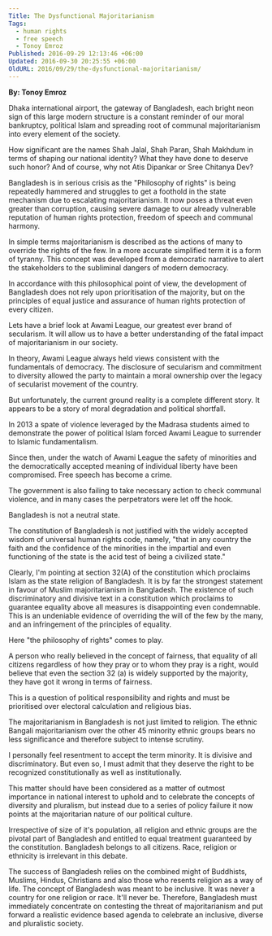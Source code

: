 ```yaml
---
Title: The Dysfunctional Majoritarianism
Tags:
  - human rights
  - free speech
  - Tonoy Emroz
Published: 2016-09-29 12:13:46 +06:00
Updated: 2016-09-30 20:25:55 +06:00
OldURL: 2016/09/29/the-dysfunctional-majoritarianism/
---
```


<strong>By: Tonoy Emroz</strong>

Dhaka international airport, the gateway of Bangladesh, each bright neon sign of this large modern structure is a constant reminder of our moral bankruptcy, political Islam and spreading root of communal majoritarianism into every element of the society.


How significant are the names Shah Jalal, Shah Paran, Shah Makhdum in terms of shaping our national identity? What they have done to deserve such honor? And of course, why not Atis Dipankar or Sree Chitanya Dev?


Bangladesh is in serious crisis as the "Philosophy of rights" is being repeatedly hammered and struggles to get a foothold in the state mechanism due to escalating majoritarianism. It now poses a threat even greater than corruption, causing severe damage to our already vulnerable reputation of human rights protection, freedom of speech and communal harmony.


In simple terms majoritarianism is described as the actions of many to override the rights of the few. In a more accurate simplified term it is a form of tyranny. This concept was developed from a democratic narrative to alert the stakeholders to the subliminal dangers of modern democracy.


In accordance with this philosophical point of view, the development of Bangladesh does not rely upon prioritisation of the majority, but on the principles of equal justice and assurance of human rights protection of every citizen.


Lets have a brief look at Awami League, our greatest ever brand of secularism. It will allow us to have a better understanding of the fatal impact of majoritarianism in our society.


In theory, Awami League always held views consistent with the fundamentals of democracy. The disclosure of secularism and commitment to diversity allowed the party to maintain a moral ownership over the legacy of secularist movement of the country.


But unfortunately, the current ground reality is a complete different story. It appears to be a story of moral degradation and political shortfall.


In 2013 a spate of violence leveraged by the Madrasa students aimed to demonstrate the power of political Islam forced Awami League to surrender to Islamic fundamentalism.


Since then, under the watch of Awami League the safety of minorities and the democratically accepted meaning of individual liberty have been compromised. Free speech has become a crime.


The government is also failing to take necessary action to check communal violence, and in many cases the perpetrators were let off the hook.


Bangladesh is not a neutral state.


The constitution of Bangladesh is not justified with the widely accepted wisdom of universal human rights code, namely, "that in any country the faith and the confidence of the minorities in the impartial and even functioning of the state is the acid test of being a civilized state."


Clearly, I'm pointing at section 32(A) of the constitution which proclaims Islam as the state religion of Bangladesh. It is by far the strongest statement in favour of Muslim majoritarianism in Bangladesh. The existence of such discriminatory and divisive text in a constitution which proclaims to guarantee equality above all measures is disappointing even condemnable. This is an undeniable evidence of overriding the will of the few by the many, and an infringement of the principles of equality.


Here "the philosophy of rights" comes to play.


A person who really believed in the concept of fairness, that equality of all citizens regardless of how they pray or to whom they pray is a right, would believe that even the section 32 (a) is widely supported by the majority, they have got it wrong in terms of fairness.


This is a question of political responsibility and rights and must be prioritised over electoral calculation and religious bias.


The majoritarianism in Bangladesh is not just limited to religion. The ethnic Bangali majoritarianism over the other 45 minority ethnic groups bears no less significance and therefore subject to intense scrutiny.


I personally feel resentment to accept the term minority. It is divisive and discriminatory. But even so, I must admit that they deserve the right to be recognized constitutionally as well as institutionally.


This matter should have been considered as a matter of outmost importance in national interest to uphold and to celebrate the concepts of diversity and pluralism, but instead due to a series of policy failure it now points at the majoritarian nature of our political culture.


Irrespective of size of it's population, all religion and ethnic groups are the pivotal part of Bangladesh and entitled to equal treatment guaranteed by the constitution. Bangladesh belongs to all citizens. Race, religion or ethnicity is irrelevant in this debate.


The success of Bangladesh relies on the combined might of Buddhists, Muslims, Hindus, Christians and also those who resents religion as a way of life. The concept of Bangladesh was meant to be inclusive. It was never a country for one religion or race. It'll never be. Therefore, Bangladesh must immediately concentrate on contesting the threat of majoritarianism and put forward a realistic evidence based agenda to celebrate an inclusive, diverse and pluralistic society. 
